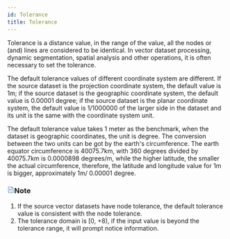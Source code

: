 ```yaml
---
id: Tolerance
title: Tolerance
---
```

Tolerance is a distance value, in the range of the value, all the nodes or (and) lines are considered to be identical. In vector dataset processing, dynamic segmentation, spatial analysis and other operations, it is often necessary to set the tolerance.

The default tolerance values of different coordinate system are different. If the source dataset is the projection coordinate system, the default value is 1m; if the source dataset is the geographic coordinate system, the default value is 0.00001 degree; if the source dataset is the planar coordinate system, the default value is 1/1000000 of the larger side in the dataset and its unit is the same with the coordinate system unit.

The default tolerance value takes 1 meter as the benchmark, when the dataset is geographic coordinates, the unit is degree. The conversion between the two units can be got by the earth's circumference. The earth equator circumference is 40075.7km, with 360 degrees divided by 40075.7km is 0.0000898 degrees/m, while the higher latitude, the smaller the actual circumference, therefore, the latitude and longitude value for 1m is bigger, approximately 1m/ 0.00001 degree.

### ![](../img/read.gif)Note

  1. If the source vector datasets have node tolerance, the default tolerance value is consistent with the node tolerance.
  2. The tolerance domain is [0, +8), if the input value is beyond the tolerance range, it will prompt notice information.